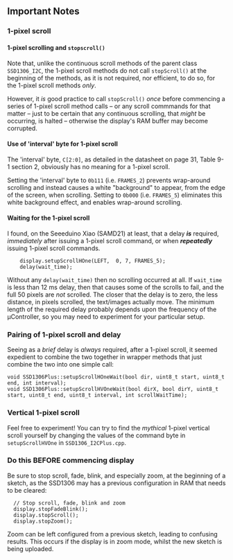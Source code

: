 ## Important Notes

### 1-pixel scroll

#### <A NAME="markdown-header-1-pixel-scrolling-and-stopscroll"></a>1-pixel scrolling and `stopscroll()` 

Note that, unlike the continuous scroll methods of the parent class `SSD1306_I2C`, the 1-pixel scroll methods do not call `stopScroll()` at the beginning of the methods, as it is not required, nor efficient, to do so, for the 1-pixel scroll methods *only*. 

However, it *is* good practice to call `stopScroll()` *once* before commencing a series of 1-pixel scroll method calls – or any scroll commmands for that matter – just to be certain that any continuous scrolling, that *might* be occurring, is halted – otherwise the display's RAM buffer may become corrupted.

#### <A NAME="markdown-header-use-of-interval-byte-for-1-pixel-scroll"></a>Use of 'interval' byte for 1-pixel scroll

The 'interval' byte, `C[2:0]`, as detailed in the datasheet on page 31, Table 9-1 section 2, obviously has no meaning for a 1-pixel scroll.

Setting the 'interval' byte to `0b111` (i.e. `FRAMES_2`) prevents wrap-around scrolling and instead causes a white "background" to appear, from the edge of the screen, when scrolling. Setting to `0b000` (i.e. `FRAMES_5`) eliminates this white background effect, and enables wrap-around scrolling. 

#### <A NAME="markdown-header-waiting-for-the-1-pixel-scroll"></a>Waiting for the 1-pixel scroll

I found, on the Seeeduino Xiao (SAMD21) at least, that a delay ***is*** required, *immediately* after issuing a 1-pixel scroll command, or when ***repeatedly*** issuing 1-pixel scroll commands. 

```none
    display.setupScrollHOne(LEFT,  0, 7, FRAMES_5);
    delay(wait_time);
```

Without any `delay(wait_time)` then no scrolling occurred at all. If `wait_time` is less than 12 ms delay, then that causes some of the scrolls to fail, and the full 50 pixels are *not* scrolled. The closer that the delay is to zero, the less distance, in pixels scrolled, the text/images actually move. The minimum length of the required delay probably depends upon the frequency of the µController, so you may need to experiment for your particular setup.

### <A NAME="markdown-header-pairing-of-1-pixel-scroll-and-delay"></a>Pairing of 1-pixel scroll and delay

Seeing as a *brief* delay is *always* required, after a 1-pixel scroll, it seemed expedient to combine the two together in wrapper methods that just combine the two into one simple call:

```none
void SSD1306Plus::setupScrollHOneWait(bool dir, uint8_t start, uint8_t end, int interval); 
void SSD1306Plus::setupScrollHVOneWait(bool dirX, bool dirY, uint8_t start, uint8_t end, uint8_t interval, int scrollWaitTime);
```

### <A NAME="markdown-header-vertical-1-pixel-scroll"></a>Vertical 1-pixel scroll

Feel free to experiment! You can try to find the *mythical* 1-pixel vertical scroll yourself by changing the values of the command byte in `setupScrollHVOne` in `SSD1306_I2CPlus.cpp`.

### <A NAME="markdown-header-do-this-before-commencing-display"></a>Do this BEFORE commencing display

Be sure to stop scroll, fade, blink, and especially zoom, at the beginning of a sketch, as the SSD1306 may has a previous configuration in RAM that needs to be cleared:

```none
  // Stop scroll, fade, blink and zoom
  display.stopFadeBlink();
  display.stopScroll();
  display.stopZoom();
```

Zoom can be left configured from a previous sketch, leading to confusing results. This occurs if the display is in zoom mode, whilst the new sketch is being uploaded.

